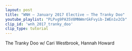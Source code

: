 ```yaml
---
layout: post
title: "WNH – January 2017 Elective – The Tranky Doo"
youtube_playlist: "PLPvg9PA35V8MNWmrGkFvyib-IWEn1v2Cb"
clip_id: 'wnh_2017_tranky_doo'
clip_type: tutorial
---
```


The Tranky Doo
w/ Cari Westbrook, Hannah Howard
